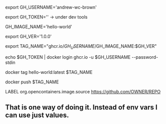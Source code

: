 export GH_USERNAME='andrew-wc-brown'

export GH_TOKEN='' -> under dev tools

GH_IMAGE_NAME='hello-world'

export GH_VER='1.0.0'

export TAG_NAME="ghcr.io/$GH_USERNAME/$GH_IMAGE_NAME:$GH_VER"

echo $GH_TOKEN | docker login ghcr.io -u $GH_USERNAME --password-stdin

docker tag hello-world:latest $TAG_NAME

docker push $TAG_NAME

LABEL org.opencontainers.image.source https://github.com/OWNER/REPO

## That is one way of doing it. Instead of env vars I can use just values.
